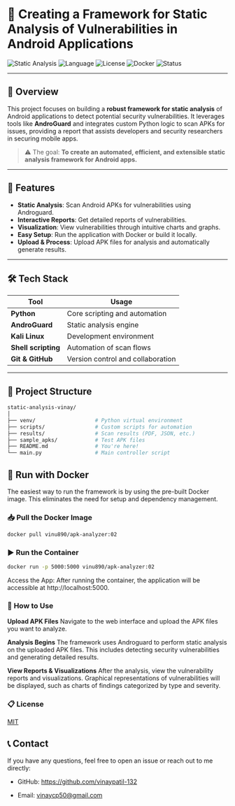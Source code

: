 # 📱 Creating a Framework for Static Analysis of Vulnerabilities in Android Applications

![Static Analysis](https://img.shields.io/badge/Security-Android%20Vulnerability%20Detection-critical?style=for-the-badge&color=red)
![Language](https://img.shields.io/badge/Written%20In-Python-blue?style=for-the-badge)
![License](https://img.shields.io/badge/License-MIT-blue?style=for-the-badge)
![Docker](https://img.shields.io/badge/Containerized-Docker-blue?style=for-the-badge)
![Status](https://img.shields.io/badge/Project%20Status-Completed-brightgreen?style=for-the-badge)


---

## 🧠 Overview

This project focuses on building a **robust framework for static analysis** of Android applications to detect potential security vulnerabilities. It leverages tools like **AndroGuard** and integrates custom Python logic to scan APKs for issues, providing a report that assists developers and security researchers in securing mobile apps.

> ⚠️ The goal: **To create an automated, efficient, and extensible static analysis framework for Android apps.**

---

## 🚀 Features

- **Static Analysis**: Scan Android APKs for vulnerabilities using Androguard.
- **Interactive Reports**: Get detailed reports of vulnerabilities.
- **Visualization**: View vulnerabilities through intuitive charts and graphs.
- **Easy Setup**: Run the application with Docker or build it locally.
- **Upload & Process**: Upload APK files for analysis and automatically generate results.

---

## 🛠️ Tech Stack

| Tool | Usage |
|------|-------|
| **Python** | Core scripting and automation |
| **AndroGuard** | Static analysis engine |
| **Kali Linux** | Development environment |
| **Shell scripting** | Automation of scan flows |
| **Git & GitHub** | Version control and collaboration |

---

## 📂 Project Structure

```bash
static-analysis-vinay/
│
├── venv/                   # Python virtual environment
├── scripts/                # Custom scripts for automation
├── results/                # Scan results (PDF, JSON, etc.)
├── sample_apks/            # Test APK files
├── README.md               # You're here!
└── main.py                 # Main controller script


```
## 🐳 **Run with Docker**

The easiest way to run the framework is by using the pre-built Docker image. This eliminates the need for setup and dependency management.

### 📥 **Pull the Docker Image**

```bash
docker pull vinu890/apk-analyzer:02
```

### ▶️ **Run the Container**
```bash
docker run -p 5000:5000 vinu890/apk-analyzer:02
```
Access the App: After running the container, the application will be accessible at http://localhost:5000.

### 📄 **How to Use**

**Upload APK Files**
Navigate to the web interface and upload the APK files you want to analyze.

**Analysis Begins**
The framework uses Androguard to perform static analysis on the uploaded APK files. This includes detecting security vulnerabilities and generating detailed results.

**View Reports & Visualizations**
After the analysis, view the vulnerability reports and visualizations. Graphical representations of vulnerabilities will be displayed, such as charts of findings categorized by type and severity.

### 📋 **License**

[MIT](https://choosealicense.com/licenses/mit/)

## 📞 **Contact**

If you have any questions, feel free to open an issue or reach out to me directly:

- GitHub: https://github.com/vinaypatil-132

- Email: vinaycp50@gmail.com

